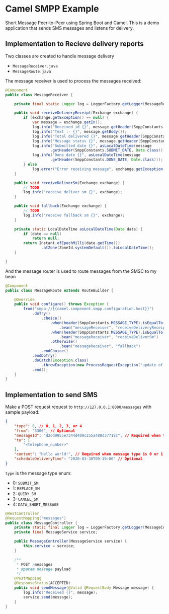 # Camel SMPP Example

Short Message Peer-to-Peer using Spring Boot and Camel. This is a demo application that sends SMS messages and listens for delivery.

## Implementation to Recieve delivery reports

Two classes are created to handle message delivery

- `MessageReceiver.java`
- `MessageRoute.java`

The message receiver is used to process the messages received:

```java
@Component
public class MessageReceiver {

    private final static Logger log = LoggerFactory.getLogger(MessageReceiver.class);

    public void receiveDeliveryReceipt(Exchange exchange) {
        if (exchange.getException() == null) {
            var message = exchange.getIn();
            log.info("Received id {}", message.getHeader(SmppConstants.ID));
            log.info("Text :- {}", message.getBody());
            log.info("Total delivered {}", message.getHeader(SmppConstants.DELIVERED));
            log.info("Message status {}", message.getHeader(SmppConstants.FINAL_STATUS));
            log.info("Submitted date {}", asLocalDateTime(message
                    .getHeader(SmppConstants.SUBMIT_DATE, Date.class)));
            log.info("Done date {}", asLocalDateTime(message
                    .getHeader(SmppConstants.DONE_DATE, Date.class)));
        } else
            log.error("Error receiving message", exchange.getException());
    }

    public void receiveDeliverSm(Exchange exchange) {
        // TODO
        log.info("receive deliver sm {}", exchange);
    }

    public void fallback(Exchange exchange) {
        // TODO
        log.info("receive fallback sm {}", exchange);
    }

    private static LocalDateTime asLocalDateTime(Date date) {
        if (date == null)
            return null;
        return Instant.ofEpochMilli(date.getTime())
                .atZone(ZoneId.systemDefault()).toLocalDateTime();
    }

}
```

And the message router is used to route messages from the SMSC to my bean

```java
@Component
public class MessageRoute extends RouteBuilder {

    @Override
    public void configure() throws Exception {
        from("smpp://{{camel.component.smpp.configuration.host}}")
            .doTry()
                .choice()
                    .when(header(SmppConstants.MESSAGE_TYPE).isEqualTo((DeliveryReceipt.toString())))
                        .bean("messageReceiver", "receiveDeliveryReceipt")
                    .when(header(SmppConstants.MESSAGE_TYPE).isEqualTo((DeliverSm.toString())))
                        .bean("messageReceiver", "receiveDeliverSm")
                    .otherwise()
                        .bean("messageReceiver", "fallback")
                .endChoice()
            .endDoTry()
            .doCatch(Exception.class)
                .throwException(new ProcessRequestException("update of sms state failed", 100))
            .end();
    }
}
```

## Implementation to send SMS

Make a POST request request to `http://127.0.0.1:8080/messages` with sample payload:

```json
{
    "type": 0, // 0, 1, 2, 3, or 4
    "from": "3306", // Optional
    "messageId": "d2dd9955e7344d409c255a488d37718c", // Required when type is 1, 2, or 3
    "to": [
        "<telephone_number>"
    ],
    "content": "Hello world!", // Required when message type is 0 or 1
    "scheduleDeliveryTime": "2020-03-30T09:19:00" // Optional
}
```

`type` is the message type enum:

- 0: `SUBMIT_SM`
- 1: `REPLACE_SM`
- 2: `QUERY_SM`
- 3: `CANCEL_SM`
- 4: `DATA_SHORT_MESSAGE`

```java
@RestController
@RequestMapping("messages")
public class MessageController {
    private static final Logger log = LoggerFactory.getLogger(MessageController.class);
    private final MessageService service;

    public MessageController(MessageService service) {
        this.service = service;
    }

    /**
     * POST /messages
     * @param message payload
     */
    @PostMapping
    @ResponseStatus(ACCEPTED)
    public void sendMessage(@Valid @RequestBody Message message) {
        log.info("Received {}", message);
        service.send(message);
    }
}
```
